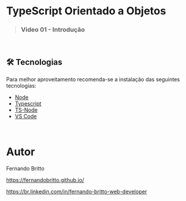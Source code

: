 # TypeScript Orientado a Objetos

> ### Video 01 - Introdução

&nbsp;&nbsp;&nbsp;

## 🛠 Tecnologias

Para melhor aproveitamento recomenda-se a instalação das seguintes tecnologias:

- [Node][nodejs]
- [Typescript][typescript]
- [TS-Node][tsnode]
- [VS Code][vscode]



[nodejs]: https://nodejs.org/pt-br/
[typescript]: https://www.typescriptlang.org/
[tsnode]: https://www.npmjs.com/package/ts-node
[vscode]: https://code.visualstudio.com/

&nbsp;&nbsp;


# Autor

Fernando Britto

https://fernandobritto.github.io/

https://br.linkedin.com/in/fernando-britto-web-developer

